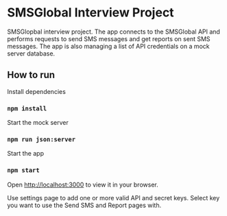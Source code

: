 # SMSGlobal Interview Project

SMSGlopbal interview project. The app connects to the SMSGlobal API and performs requests to send SMS messages and get reports on sent SMS messages. The app is also managing a list of API credentials on a mock server database.

## How to run

Install dependencies

### `npm install`

Start the mock server

### `npm run json:server`

Start the app

### `npm start`

Open [http://localhost:3000](http://localhost:3000) to view it in your browser.

Use settings page to add one or more valid API and secret keys. Select key you want to use the Send SMS and Report pages with. 
